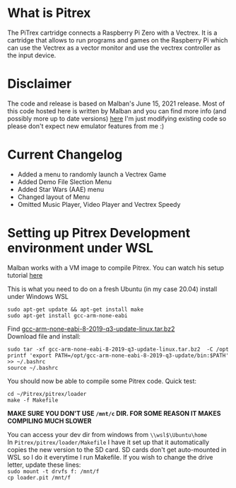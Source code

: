 # What is Pitrex #  
  
The PiTrex cartridge connects a Raspberry Pi Zero with a Vectrex. It is a cartridge that allows to run programs and games on the Raspberry Pi which can use the Vectrex as a vector monitor and use the vectrex controller as the input device.  
  
# Disclaimer #  
  
The code and release is based on Malban's June 15, 2021 release. Most of this code hosted here is written by Malban and you can find more info (and possibly more up to date versions) [here](http://vide.malban.de) 
I'm just modifying existing code so please don't expect new emulator features from me :)  
  
  
# Current Changelog #  
  
  - Added a menu to randomly launch a Vectrex Game  
  - Added Demo File Slection Menu  
  - Added Star Wars (AAE) menu  
  - Changed layout of Menu  
  - Omitted Music Player, Video Player and Vectrex Speedy  
   
# Setting up Pitrex Development environment under WSL #
  
Malban works with a VM image to compile Pitrex. You can watch his setup tutorial [here](http://vide.malban.de/pitrex/pitrex-baremetal-quick-start-unfinished)  
 
This is what you need to do on a fresh Ubuntu (in my case 20.04) install under Windows WSL 
    
```sudo apt-get update && apt-get install make```  
```sudo apt-get install gcc-arm-none-eabi```  
  
Find [gcc-arm-none-eabi-8-2019-q3-update-linux.tar.bz2](https://developer.arm.com/-/media/Files/downloads/gnu-rm/8-2019q3/RC1.1/gcc-arm-none-eabi-8-2019-q3-update-linux.tar.bz2?revision=c34d758a-be0c-476e-a2de-af8c6e16a8a2?product=GNU%20Arm%20Embedded%20Toolchain,64-bit,,Linux,8-2019-q3-update)  
Download file and install:  
  
`sudo tar -xf gcc-arm-none-eabi-8-2019-q3-update-linux.tar.bz2  -C /opt`  
`printf 'export PATH=/opt/gcc-arm-none-eabi-8-2019-q3-update/bin:$PATH' >> ~/.bashrc`  
`source ~/.bashrc`  
  
You should now be able to compile some Pitrex code. Quick test:  
  
`cd ~/Pitrex/pitrex/loader`  
`make -f Makefile`  
  
**MAKE SURE YOU DON'T USE `/mnt/c` DIR. FOR SOME REASON IT MAKES COMPILING MUCH SLOWER** 
  
You can access your dev dir from windows from `\\wsl$\Ubuntu\home`  
In `Pitrex/pitrex/loader/Makefile` I have it set up that it automatically copies the new version to the SD card. SD cards don't get auto-mounted in WSL so I do it everytime I run Makefile. If you wish to change the drive letter, update these lines:  
`sudo mount -t drvfs f: /mnt/f`   
`cp loader.pit /mnt/f`
   






